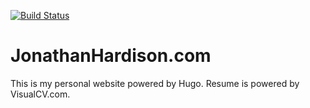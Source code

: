 [![Build Status](https://dev.azure.com/jmhardison/www-JonathanHardison-com/_apis/build/status/www-JonathanHardison-com-CI?branchName=master)](https://dev.azure.com/jmhardison/www-JonathanHardison-com/_build/latest?definitionId=10&branchName=master)
# JonathanHardison.com
This is my personal website powered by Hugo.
Resume is powered by VisualCV.com.
